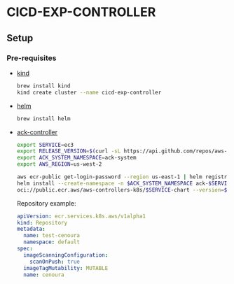 # CICD-EXP-CONTROLLER

## Setup

### Pre-requisites

* [kind](https://kind.sigs.k8s.io/docs/user/quick-start/#installing-with-a-package-manager)

    ```bash
    brew install kind
    kind create cluster --name cicd-exp-controller
    ```

* [helm](https://helm.sh/docs/intro/install/)

    ```bash
    brew install helm
    ```

* [ack-controller](https://aws-controllers-k8s.github.io/community/docs/user-docs/install/)

    ```bash
    export SERVICE=ec3
    export RELEASE_VERSION=$(curl -sL https://api.github.com/repos/aws-controllers-k8s/${SERVICE}-controller/releases/latest | jq -r '.tag_name | ltrimstr("v")')
    export ACK_SYSTEM_NAMESPACE=ack-system
    export AWS_REGION=us-west-2

    aws ecr-public get-login-password --region us-east-1 | helm registry login --username AWS --password-stdin public.ecr.aws
    helm install --create-namespace -n $ACK_SYSTEM_NAMESPACE ack-$SERVICE-controller \
    oci://public.ecr.aws/aws-controllers-k8s/$SERVICE-chart --version=$RELEASE_VERSION --set=aws.region=$AWS_REGION
    ```

    Repository example:

    ```yaml
    apiVersion: ecr.services.k8s.aws/v1alpha1
    kind: Repository
    metadata:
      name: test-cenoura
      namespace: default
    spec:
      imageScanningConfiguration:
        scanOnPush: true
      imageTagMutability: MUTABLE
      name: cenoura
    ```
